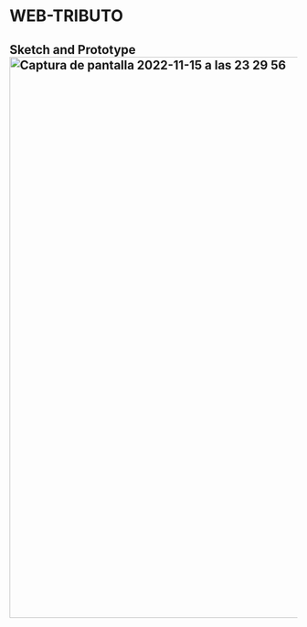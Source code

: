 # WEB-TRIBUTO
<h2> Sketch and Prototype
<img width="982" alt="Captura de pantalla 2022-11-15 a las 23 29 56" src="https://user-images.githubusercontent.com/116883797/202041260-e5de508f-921f-4d36-9200-df2c084ff57f.png">
